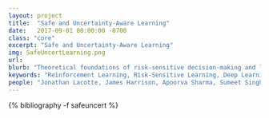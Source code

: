 ```yaml
---
layout: project
title:  "Safe and Uncertainty-Aware Learning"
date:   2017-09-01 00:00:00 -0700
class: "core"
excerpt: "Safe and Uncertainty-Aware Learning"
img: SafeUncertLearning.png
url: 
blurb: "Theoretical foundations of risk-sensitive decision-making and learning. Deployment of safety-critical systems in uncertain environments requires predicting and reacting to rare but potentially disastrous event. Our group focuses on devising risk-sensitive algorithms for various types of real world scenarios. This includes projects to devise algorithms for risk-sensitive planning, for inferring the profile of a risk-sensitive expert (e.g., inverse reinforcement learning, imitation learning), for interactive decision making for self-driving cars (e.g., for traffic weaving scenarios), for safe transfer of control policies from simulation environments to the real world (e.g., autonomous driving in varying weather conditions), and new techniques to merge formal methods with stochastic optimal control and deep learning for high-confidence implementation on safety-critical systems."
keywords: "Reinforcement Learning, Risk-Sensitive Learning, Deep Learning"
people: "Jonathan Lacotte, James Harrison, Apoorva Sharma, Sumeet Singh, Spencer M. Richards"
---
```


<div class="project_bib">
{% bibliography -f safeuncert %}
</div>
